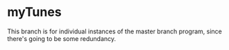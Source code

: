 # myTunes
This branch is for individual instances of the master branch program, since there's going to be some redundancy.
